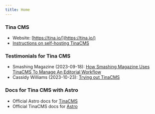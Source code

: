 ```yaml
---
title: Home
---
```


### Tina CMS

* Website: [https://tina.io/](https://tina.io/)
* [Instructions on self-hosting TinaCMS](https://tina.io/docs/self-hosted/overview/)

### Testimonials for Tina CMS

* Smashing Magazine (2023-09-18): [How Smashing Magazine Uses TinaCMS To Manage An Editorial Workflow](https://www.smashingmagazine.com/2023/09/smashing-magazine-tinacms-manage-editorial-workflow/)
* Cassidy Williams (2023-10-23): [Trying out TinaCMS](https://blog.cassidoo.co/post/trying-tinacms/)

### Docs for Tina CMS with Astro

* Official Astro docs for [TinaCMS](https://docs.astro.build/en/guides/cms/tina-cms/)
* Official TinaCMS docs for [Astro](https://tina.io/docs/frameworks/astro/)
